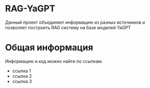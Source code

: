 # RAG-YaGPT
Данный проект объединяет информацию из разных источников и позволяет построить RAG систему на базе моделей YaGPT

# Общая информация
Информацию и код можно найти по ссылкам: 
- ссылка 1
- ссылка 2
- ссылка 3
